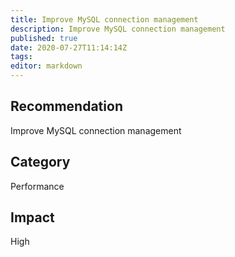 ```yaml
---
title: Improve MySQL connection management
description: Improve MySQL connection management
published: true
date: 2020-07-27T11:14:14Z
tags:
editor: markdown
---
```


## Recommendation
Improve MySQL connection management

## Category
Performance

## Impact
High

